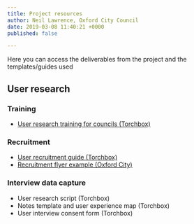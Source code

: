 ```yaml
---
title: Project resources
author: Neil Lawrence, Oxford City Council
date: 2019-03-08 11:40:21 +0000
published: false

---
```

Here you can access the deliverables from the project and the templates/guides used

## User research

### Training

* [User research training for councils (Torchbox)](https://github.com/LocalDigitalChatbots/localdigitalchatbots.github.io/blob/master/resources/training/Torchbox%20User%20Research%20Training%20for%20Councils.pdf)

### Recruitment

* [User recruitment guide (Torchbox)](https://github.com/LocalDigitalChatbots/localdigitalchatbots.github.io/blob/master/resources/recruitment/Chatbots_%20User%20recruitment%20guide.pdf)
* [Recruitment flyer example (Oxford City)](https://github.com/LocalDigitalChatbots/localdigitalchatbots.github.io/blob/master/resources/recruitment/Recruitment%20flyer%20oxford.pdf)

### Interview data capture

* User research script (Torchbox)
* Notes template and user experience map (Torchbox)
* User interview consent form (Torchbox)